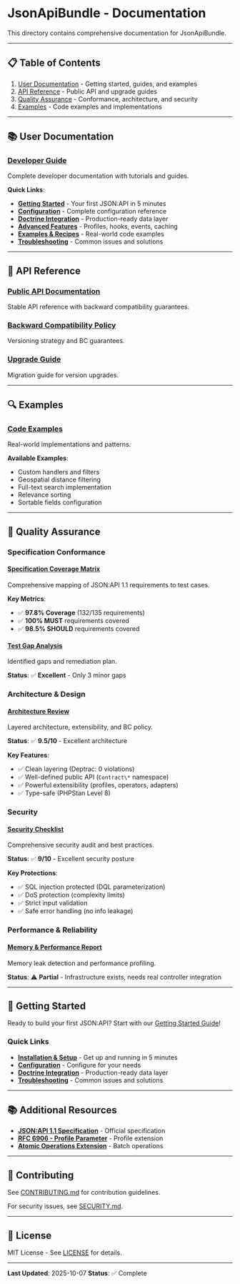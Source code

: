 # JsonApiBundle - Documentation

This directory contains comprehensive documentation for JsonApiBundle.

---

## 📋 Table of Contents

1. [User Documentation](#user-documentation) - Getting started, guides, and examples
2. [API Reference](#api-reference) - Public API and upgrade guides
3. [Quality Assurance](#quality-assurance) - Conformance, architecture, and security
4. [Examples](#examples) - Code examples and implementations

---

## 📚 User Documentation

### [Developer Guide](guide/README.md)

Complete developer documentation with tutorials and guides.

**Quick Links**:
- **[Getting Started](guide/getting-started.md)** - Your first JSON:API in 5 minutes
- **[Configuration](guide/configuration.md)** - Complete configuration reference
- **[Doctrine Integration](guide/integration-doctrine.md)** - Production-ready data layer
- **[Advanced Features](guide/advanced-features.md)** - Profiles, hooks, events, caching
- **[Examples & Recipes](guide/examples.md)** - Real-world code examples
- **[Troubleshooting](guide/troubleshooting.md)** - Common issues and solutions



---

## 📖 API Reference

### [Public API Documentation](api/public-api.md)

Stable API reference with backward compatibility guarantees.

### [Backward Compatibility Policy](api/bc-policy.md)

Versioning strategy and BC guarantees.

### [Upgrade Guide](api/upgrade-guide.md)

Migration guide for version upgrades.

---

## 🔍 Examples

### [Code Examples](examples/README.md)

Real-world implementations and patterns.

**Available Examples**:
- Custom handlers and filters
- Geospatial distance filtering
- Full-text search implementation
- Relevance sorting
- Sortable fields configuration

---

## 🔧 Quality Assurance

### Specification Conformance

#### [Specification Coverage Matrix](conformance/spec-coverage.md)

Comprehensive mapping of JSON:API 1.1 requirements to test cases.

**Key Metrics**:
- ✅ **97.8% Coverage** (132/135 requirements)
- ✅ **100% MUST** requirements covered
- ✅ **98.5% SHOULD** requirements covered

#### [Test Gap Analysis](conformance/gaps.md)

Identified gaps and remediation plan.

**Status**: ✅ **Excellent** - Only 3 minor gaps

### Architecture & Design

#### [Architecture Review](architecture/review.md)

Layered architecture, extensibility, and BC policy.

**Status**: ✅ **9.5/10** - Excellent architecture

**Key Features**:
- ✅ Clean layering (Deptrac: 0 violations)
- ✅ Well-defined public API (`Contract\*` namespace)
- ✅ Powerful extensibility (profiles, operators, adapters)
- ✅ Type-safe (PHPStan Level 8)

### Security

#### [Security Checklist](security/checklist.md)

Comprehensive security audit and best practices.

**Status**: ✅ **9/10** - Excellent security posture

**Key Protections**:
- ✅ SQL injection protected (DQL parameterization)
- ✅ DoS protection (complexity limits)
- ✅ Strict input validation
- ✅ Safe error handling (no info leakage)

### Performance & Reliability

#### [Memory & Performance Report](reliability/memory-perf-report.md)

Memory leak detection and performance profiling.

**Status**: ⚠️ **Partial** - Infrastructure exists, needs real controller integration

---

## 🚀 Getting Started

Ready to build your first JSON:API? Start with our [Getting Started Guide](guide/getting-started.md)!

### Quick Links

- **[Installation & Setup](guide/getting-started.md#installation)** - Get up and running in 5 minutes
- **[Configuration](guide/configuration.md)** - Configure for your needs
- **[Doctrine Integration](guide/integration-doctrine.md)** - Production-ready data layer
- **[Troubleshooting](guide/troubleshooting.md)** - Common issues and solutions

---

## 📚 Additional Resources

- **[JSON:API 1.1 Specification](https://jsonapi.org/format/1.1/)** - Official specification
- **[RFC 6906 - Profile Parameter](https://www.rfc-editor.org/rfc/rfc6906)** - Profile extension
- **[Atomic Operations Extension](https://jsonapi.org/ext/atomic/)** - Batch operations

---

## 🤝 Contributing

See [CONTRIBUTING.md](../CONTRIBUTING.md) for contribution guidelines.

For security issues, see [SECURITY.md](../SECURITY.md).

---

## 📄 License

MIT License - See [LICENSE](../LICENSE) for details.

---

**Last Updated**: 2025-10-07
**Status**: ✅ Complete

